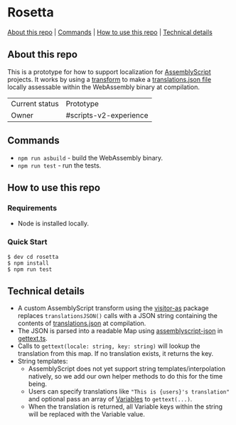 # Rosetta

[About this repo](#about-this-repo) | [Commands](#commands) | [How to use this repo](#how-to-use-this-repo) | [Technical details](#technical-details)

## About this repo
This is a prototype for how to support localization for [AssemblyScript](https://www.assemblyscript.org/) projects.
It works by using a [transform](https://github.com/Shopify/rosetta/blob/master/assembly/transform.ts) to make a [translations.json file](https://github.com/Shopify/rosetta/blob/master/assembly/translations.json) locally assessable within the WebAssembly binary at compilation. 

|                |                                                            |
|----------------|------------------------------------------------------------|
| Current status | Prototype                                                  |
| Owner          | #scripts-v2-experience                                     |

## Commands
* `npm run asbuild` - build the WebAssembly binary.
* `npm run test` - run the tests.


## How to use this repo
### Requirements
- Node is installed locally.

### Quick Start
```
$ dev cd rosetta
$ npm install
$ npm run test
```

<!--
Examples:
* [Storefront Renderer- Quick start guide ](https://github.com/Shopify/storefront-renderer#development-quick-start)
* [CloudSQLBuddy - How it works content and formatting](https://github.com/Shopify/cloudbuddies/tree/master/buddies/cloudsqlbuddy/README.md)
* [gjtorikian/html-proofer - Configuration and real life examples](https://github.com/gjtorikian/html-proofer/blob/main/README.md#configuration)
* [Polaris Icons - Separate contribution guide](https://github.com/Shopify/polaris-icons/blob/master/README.md#contributing-)
* [Magellan - Collecting in production content](https://github.com/Shopify/magellan/blob/master/README.md#connecting-to-magellan-in-production)
-->

## Technical details
- A custom AssemblyScript transform using the [visitor-as](https://github.com/willemneal/visitor-as) package replaces `translationsJSON()` calls with a JSON string containing the contents of [translations.json](https://github.com/Shopify/rosetta/blob/master/assembly/translations.json) at compilation.
- The JSON is parsed into a readable Map using [assemblyscript-json](https://github.com/nearprotocol/assemblyscript-json) in [gettext.ts](https://github.com/Shopify/rosetta/blob/master/assembly/gettext.ts).
- Calls to `gettext(locale: string, key: string)` will lookup the translation from this map. If no translation exists, it returns the key. 
- String templates:
  - AssemblyScript does not yet support string templates/interpolation natively, so we add our own helper methods to do this for the time being.
  - Users can specify translations like `"This is {users}'s translation"` and optional pass an array of [Variables](https://github.com/Shopify/rosetta/blob/fe6dad3da8cd2f956fe5e4e8c6e8c1a281edab06/assembly/gettext.ts#L3) to `gettext(...)`. 
  - When the translation is returned, all Variable keys within the string will be replaced with the Variable value.
